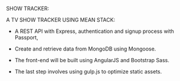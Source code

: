 SHOW TRACKER:

A TV SHOW TRACKER USING MEAN STACK:

* A REST API with Express, authentication and signup process with Passport, 

* Create and retrieve data from MongoDB using Mongoose. 

* The front-end will be built using AngularJS and Bootstrap Sass. 

* The last step involves using gulp.js to optimize static assets.